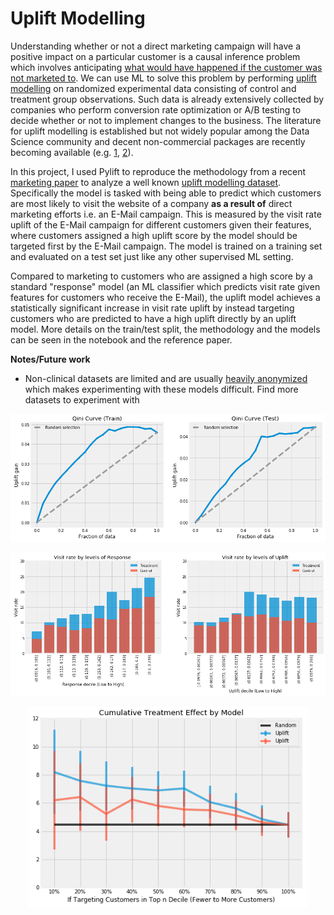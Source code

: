 # Uplift Modelling

Understanding whether or not a direct marketing campaign will have a positive impact on a particular customer is a causal inference problem which involves anticipating [what would have happened if the customer was not marketed to](https://en.wikipedia.org/wiki/Impact_evaluation#Counterfactual_evaluation_designs). We can use ML to solve this problem by performing [uplift modelling](http://proceedings.mlr.press/v67/gutierrez17a/gutierrez17a.pdf) on randomized experimental data consisting of control and treatment group observations. Such data is already extensively collected by companies who perform conversion rate optimization or A/B testing to decide whether or not to implement changes to the business. The literature for uplift modelling is established but not widely popular among the Data Science community and decent non-commercial packages are recently becoming available (e.g. [1](https://tech.wayfair.com/data-science/2018/10/pylift-a-fast-python-package-for-uplift-modeling/), [2](https://github.com/uber/causalml)).

In this project, I used Pylift to reproduce the methodology from a recent [marketing paper](https://journals.sagepub.com/doi/full/10.1509/jmr.16.0163) to analyze a well known [uplift modelling dataset](https://blog.minethatdata.com/2008/03/minethatdata-e-mail-analytics-and-data.html). Specifically the model is tasked with being able to predict which customers are most likely to visit the website of a company **as a result of** direct marketing efforts i.e. an E-Mail campaign. This is measured by the visit rate uplift of the E-Mail campaign for different customers given their features, where customers assigned a high uplift score by the model should be targeted first by the E-Mail campaign. The model is trained on a training set and evaluated on a test set just like any other supervised ML setting.

Compared to marketing to customers who are assigned a high score by a standard "response" model (an ML classifier which predicts visit rate given features for customers who receive the E-Mail), the uplift model achieves a statistically significant increase in visit rate uplift by instead targeting customers who are predicted to have a high uplift directly by an uplift model. More details on the train/test split, the methodology and the models can be seen in the notebook and the reference paper.

**Notes/Future work**

- Non-clinical datasets are limited and are usually [heavily anonymized](http://ailab.criteo.com/criteo-uplift-prediction-dataset/) which makes experimenting with these models difficult. Find more datasets to experiment with

<p align="center"><img src="data/figures/qini_curve.png" width=750></p>
<p align="center"><img src="data/figures/visit_rate_by_model.png" width=750></p>
<p align="center"><img src="data/figures/cumulative_uplift.png" width=450></p>
